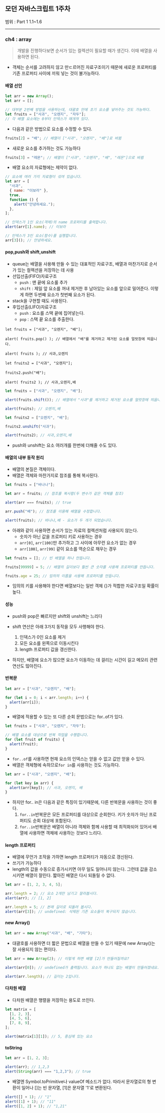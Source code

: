 ## 모던 자바스크립트 1주차

범위 : Part 1 1.1~1.6

---

### ch4 : array

> 개발을 진행하다보면 순서가 있는 컬렉션이 필요할 때가 생긴다. 이때 배열을 사용하면 된다.

- 객체는 순서를 고려하지 않고 만ㄷ르어진 자료구조이기 때문에 새로운 프로퍼티를 기존 프로퍼티 사이에 끼워 넣는 것이 불가능하다.

#### 배열 선언

```js
let arr = new Array();
let arr = [];

// 대부분 2번째 방법을 사용하는데, 대괄호 안에 초기 요소를 넣어주는 것도 가능하다.
let fruits = ["사과", "오렌지", "자두"];
// 각 배열 요소에는 0부터 인덱스가 매개져 있다.
```

- 다음과 같은 방법으로 요소를 수정할 수 있다.

```js
fruits[2] = "배"; // 배열이 ["사과", "오렌지", "배"]로 바뀜
```

- 새로운 요소를 추가하는 것도 가능하다

```js
fruits[3] = "레몬"; // 배열이 ["사과", "오렌지", "배", "레몬"]으로 바뀜
```

- 배열 요소의 자료형에는 제약이 없다.

```js
// 요소에 여러 가지 자료형이 섞여 있습니다.
let arr = [
  "사과",
  { name: "이보라" },
  true,
  function () {
    alert("안녕하세요.");
  },
];

// 인덱스가 1인 요소(객체)의 name 프로퍼티를 출력합니다.
alert(arr[1].name); // 이보라

// 인덱스가 3인 요소(함수)를 실행합니다.
arr[3](); // 안녕하세요.
```

#### pop,push와 shift,unshift

- queue는 배열을 사용해 만들 수 있는 대표적인 자료구조, 배열과 마찬가지로 순서가 있는 컬렉션을 저장하는 데 사용
- 선입선출(FIFO)자료구조
  - <code>push</code> : 맨 끝에 요소룰 추가
  - <code>shift</code> : 제일 앞 요소를 꺼내 제거한 후 남아있는 요소를 앞으로 밀어준다. 이렇게 하면 두번째 요소가 첫번째 요소가 된다.
- stack을 구현할 때도 사용된다.
- 후입선출(LIFO)자료구조
  - <code>push</code> : 요소를 스택 끝에 집어넣는다.
  - <code>pop</code> : 스택 끝 요소를 추출한다.

```JS
let fruits = ["사과", "오렌지", "배"];

alert( fruits.pop() ); // 배열에서 "배"를 제거하고 제거된 요소를 얼럿창에 띄웁니다.

alert( fruits ); // 사과,오렌지

let fruits2 = ["사과", "오렌지"];

fruits2.push("배");

alert( fruits2 ); // 사과,오렌지,배
```

```js
let fruits = ["사과", "오렌지", "배"];

alert(fruits.shift()); // 배열에서 "사과"를 제거하고 제거된 요소를 얼럿창에 띄웁니다.

alert(fruits); // 오렌지,배

let fruits2 = ["오렌지", "배"];

fruits2.unshift("사과");

alert(fruits2); // 사과,오렌지,배
```

- push와 unshift는 요소 여러개를 한번에 더해줄 수도 있다.

#### 배열의 내부 동작 원리

- 배열의 본질은 객체이다.
- 배열은 객체와 마찬가지로 참조를 통해 복사된다.

```js
let fruits = ["바나나"];

let arr = fruits; // 참조를 복사함(두 변수가 같은 객체를 참조)

alert(arr === fruits); // true

arr.push("배"); // 참조를 이용해 배열을 수정합니다.

alert(fruits); // 바나나,배 - 요소가 두 개가 되었습니다.
```

- 아래와 같이 사용하면 순서가 있는 자료의 컬렉션처럼 사용되지 않는다.
  - 숫자가 아닌 값을 프로퍼티 키로 사용하는 경우
  - <code>arr[0]</code>, <code>arr[100]</code>만 추가하고 그 사이에 아무런 요소가 없는 경우
  - <code>arr[100]</code>, <code>arr[99]</code> 같이 요소를 역순으로 채우는 경우

```js
let fruits = []; // 빈 배열을 하나 만듭니다.

fruits[99999] = 5; // 배열의 길이보다 훨씬 큰 숫자를 사용해 프로퍼티를 만듭니다.

fruits.age = 25; // 임의의 이름을 사용해 프로퍼티를 만듭니다.
```

- 임의의 키를 사용해야 한다면 배열보다는 일반 객체 {}가 적합한 자료구조일 확률이 높다.

#### 성능

- push와 pop은 빠르지만 shift와 unshift는 느리다
- shift 연산은 아래 3가지 동작을 모두 사행해야 한다.

  1. 인덱스가 0인 요소를 제거
  2. 모든 요소를 왼쪽으로 이동시킨다
  3. length 프로퍼티 값을 갱신한다.

- 하지만, 배열에 요소가 많으면 요소가 이동하는 데 걸리는 시간이 길고 메모리 관련 연산도 많아진다.

#### 반복문

```js
let arr = ["사과", "오렌지", "배"];

for (let i = 0; i < arr.length; i++) {
  alert(arr[i]);
}
```

- 배열에 적용할 수 있는 또 다른 순회 문법으로는 for..of가 있다.

```js
let fruits = ["사과", "오렌지", "자두"];

// 배열 요소를 대상으로 반복 작업을 수행합니다.
for (let fruit of fruits) {
  alert(fruit);
}
```

- <code>for..of</code>를 사용하면 현재 요소의 인덱스는 얻을 수 없고 값만 얻을 수 있다.
- 배열은 객체형에 속하므로<code>for in</code>를 사용하는 것도 가능하다.

```js
let arr = ["사과", "오렌지", "배"];

for (let key in arr) {
  alert(arr[key]); // 사과, 오렌지, 배
}
```

- 하지만 for.. in은 다음과 같은 특징이 있기때문에, 다른 반복문을 사용하는 것이 좋다.
  1. <code>for..in</code>반복문은 모든 프로퍼티를 대상으로 순회한다. 키가 숫자가 아닌 프로퍼티도 순회 대상에 포함된다.
  2. <code>for..in</code>반복문은 배열이 아니라 객체와 함께 사용할 때 최적화되어 있어서 배열에 사용하면 객체에 사용하는 것보다 느리다.

#### length 프로퍼티

- 배열에 무언가 조작을 가하면 length 프로퍼티가 자동으로 갱신된다.
- 쓰기가 가능하다
- length의 값을 수동으로 증가시키면 아무 일도 일어나지 않는다. 그런데 값을 감소시키면 배열이 잘린다. 짧아진 배열은 다시 되돌릴 수 없다.

```js
let arr = [1, 2, 3, 4, 5];

arr.length = 2; // 요소 2개만 남기고 잘라봅시다.
alert(arr); // [1, 2]

arr.length = 5; // 본래 길이로 되돌려 봅시다.
alert(arr[3]); // undefined: 삭제된 기존 요소들이 복구되지 않습니다.
```

#### new Array()

```js
let arr = new Array("사과", "배", "기타");
```

- 대괄호를 사용하면 더 짧은 문법으로 배열을 만들 수 있기 때문에 new Array()는 잘 사용되지 않는 편이다.

```js
let arr = new Array(2); // 이렇게 하면 배열 [2]가 만들어질까요?

alert(arr[0]); // undefined가 출력됩니다. 요소가 하나도 없는 배열이 만들어졌네요.

alert(arr.length); // 길이는 2입니다.
```

#### 다차원 배열

- 다차원 배열은 행렬을 저장하는 용도로 쓰인다.

```js
let matrix = [
  [1, 2, 3],
  [4, 5, 6],
  [7, 8, 9],
];

alert(matrix[1][1]); // 5, 중심에 있는 요소
```

#### toString

```js
let arr = [1, 2, 3];

alert(arr); // 1,2,3
alert(String(arr) === "1,2,3"); // true
```

- 배열엔 Symbol.toPrimitive나 valueOf 메소드가 없다. 따라서 문자열로의 형 변환이 일어나 []는 빈 문자열, [1]은 문자열 '1'로 변환된다.

```js
alert([] + 1); // "1"
alert([1] + 1); // "11"
alert([1, 2] + 1); // "1,21"
```
